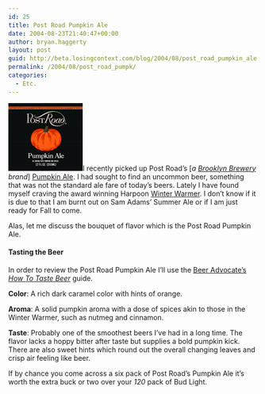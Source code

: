 ```yaml
---
id: 25
title: Post Road Pumpkin Ale
date: 2004-08-23T21:40:47+00:00
author: bryan.haggerty
layout: post
guid: http://beta.losingcontext.com/blog/2004/08/post_road_pumpkin_ale.php
permalink: /2004/08/post_road_pumpk/
categories:
  - Etc.
---
```

[<img src="/blog/wp-content/uploads/legacy/post-road-pumpkin-ale.jpg" alt="Post Road Pumpkin Ale" class="image-right" border="0" height="137" width="150" />](http://www.brooklynbrewery.com/beers.asp?OID=18 "Learn more about Post Road's Pumpkin Ale.")I recently picked up Post Road&#8217;s [_a [Brooklyn Brewery](http://www.brooklynbrewery.com/ "The Brooklyn Brewery web site") brand_] [Pumpkin Ale](http://www.brooklynbrewery.com/beers.asp?OID=18 "Learn more about Post Road's Pumpkin Ale."). I had sought to find an uncommon beer, something that was not the standard ale fare of today&#8217;s beers. Lately I have found myself craving the award winning Harpoon [Winter Warmer](http://www.harpoonbrewery.com/beers/harpoon/winterwarmer.htm "Learn more about Harpoon's Winter Warmer"). I don&#8217;t know if it is due to that I am burnt out on Sam Adams&#8217; Summer Ale or if I am just ready for Fall to come.

Alas, let me discuss the bouquet of flavor which is the Post Road Pumpkin Ale.

#### Tasting the Beer

In order to review the Post Road Pumpkin Ale I&#8217;ll use the [Beer Advocate&#8217;s](http://www.beeradvocate.com "Learn more about Beer") _[How To Taste Beer](http://www.beeradvocate.com/beer/101/taste.php "Learn for yourself what the proper way to taste beer is")_ guide.

**Color**: A rich dark caramel color with hints of orange.

**Aroma**: A solid pumpkin aroma with a dose of spices akin to those in the Winter Warmer, such as nutmeg and cinnamon.

**Taste**: Probably one of the smoothest beers I&#8217;ve had in a long time. The flavor lacks a hoppy bitter after taste but supplies a bold pumpkin kick. There are also sweet hints which round out the overall changing leaves and crisp air feeling like beer.

If by chance you come across a six pack of Post Road&#8217;s Pumpkin Ale it&#8217;s worth the extra buck or two over your _120_ pack of Bud Light.